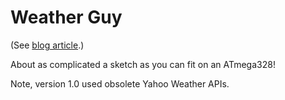 Weather Guy
===========

(See [blog article](https://programmablehardware.blogspot.ie/2013/07/weather-guy.html).)

About as complicated a sketch as you can fit on an ATmega328!

Note, version 1.0 used obsolete Yahoo Weather APIs.
